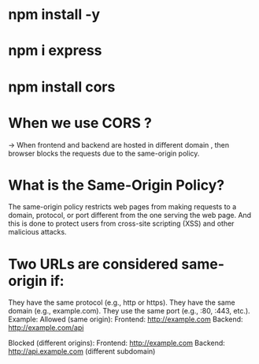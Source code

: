 # npm install -y
# npm i express
# npm install cors

# When we use CORS ?
-> When frontend and backend are hosted in different domain , then browser blocks the requests due to the same-origin policy.
# What is the Same-Origin Policy?
The same-origin policy restricts web pages from making requests to a domain, protocol, or port different from the one serving the web page. And this is done to protect users from cross-site scripting (XSS) and other malicious attacks.

# Two URLs are considered same-origin if:
They have the same protocol (e.g., http or https).
They have the same domain (e.g., example.com).
They use the same port (e.g., :80, :443, etc.).
Example:
Allowed (same origin):
Frontend: http://example.com
Backend: http://example.com/api

Blocked (different origins):
Frontend: http://example.com
Backend: http://api.example.com (different subdomain)